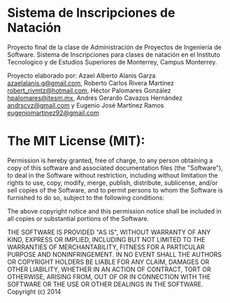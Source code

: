 Sistema de Inscripciones de Natación
====================================

Proyecto final de la clase de Administración de Proyectos de Ingeniería de Software. 
Sistema de Inscripciones para clases de natación en el Instituto Tecnologico y de Estudios Superiores de Monterrey, Campus Monterrey.

Proyecto elaborado por:
Azael Alberto Alanis Garza <azaelalanis.g@gmail.com>, Roberto Carlos Rivera Martínez <robert_rivmtz@hotmail.com>, Héctor Palomares González <hpalomares@itesm.mx>, Andrés Gerardo Cavazos Hernández <andrscvz@gmail.com> y Eugenio José Martínez Ramos <eugeniomartinez92@gmail.com>

The MIT License (MIT):
====================================
Permission is hereby granted, free of charge, to any person obtaining a copy
of this software and associated documentation files (the "Software"), to deal
in the Software without restriction, including without limitation the rights
to use, copy, modify, merge, publish, distribute, sublicense, and/or sell
copies of the Software, and to permit persons to whom the Software is
furnished to do so, subject to the following conditions:

The above copyright notice and this permission notice shall be included in all
copies or substantial portions of the Software.

THE SOFTWARE IS PROVIDED "AS IS", WITHOUT WARRANTY OF ANY KIND, EXPRESS OR
IMPLIED, INCLUDING BUT NOT LIMITED TO THE WARRANTIES OF MERCHANTABILITY,
FITNESS FOR A PARTICULAR PURPOSE AND NONINFRINGEMENT. IN NO EVENT SHALL THE
AUTHORS OR COPYRIGHT HOLDERS BE LIABLE FOR ANY CLAIM, DAMAGES OR OTHER
LIABILITY, WHETHER IN AN ACTION OF CONTRACT, TORT OR OTHERWISE, ARISING FROM,
OUT OF OR IN CONNECTION WITH THE SOFTWARE OR THE USE OR OTHER DEALINGS IN THE
SOFTWARE.
Copyright (c) 2014
